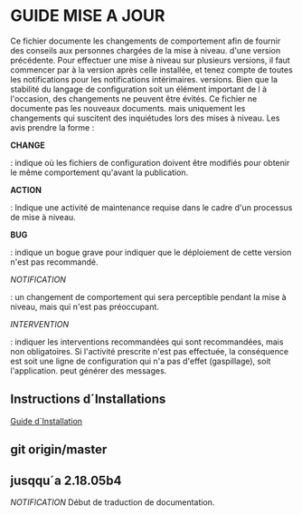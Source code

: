 GUIDE MISE A JOUR
=================

Ce fichier documente les changements de comportement afin de fournir des
conseils aux personnes chargées de la mise à niveau. d'une version
précédente. Pour effectuer une mise à niveau sur plusieurs versions, il
faut commencer par à la version après celle installée, et tenez compte
de toutes les notifications pour les notifications intérimaires.
versions. Bien que la stabilité du langage de configuration soit un
élément important de l à l'occasion, des changements ne peuvent être
évités. Ce fichier ne documente pas les nouveaux documents. mais
uniquement les changements qui suscitent des inquiétudes lors des mises
à niveau. Les avis prendre la forme :

**CHANGE**

:   indique où les fichiers de configuration doivent être modifiés pour
    obtenir le même comportement qu'avant la publication.

**ACTION**

:   Indique une activité de maintenance requise dans le cadre d'un
    processus de mise à niveau.

**BUG**

:   indique un bogue grave pour indiquer que le déploiement de cette
    version n'est pas recommandé.

*NOTIFICATION*

:   un changement de comportement qui sera perceptible pendant la mise à
    niveau, mais qui n'est pas préoccupant.

*INTERVENTION*

:   indiquer les interventions recommandées qui sont recommandées, mais
    non obligatoires. Si l'activité prescrite n'est pas effectuée, la
    conséquence est soit une ligne de configuration qui n'a pas d'effet
    (gaspillage), soit l'application. peut générer des messages.

Instructions d´Installations
----------------------------

[Guide d´Installation](Install.md)

git origin/master
-----------------

jusqqu´a 2.18.05b4
------------------

*NOTIFICATION* Début de traduction de documentation.

